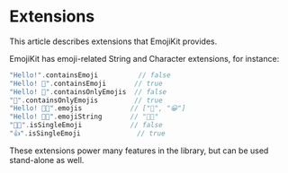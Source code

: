 # Extensions

This article describes extensions that EmojiKit provides.

EmojiKit has emoji-related String and Character extensions, for instance:

```swift
"Hello!".containsEmoji          // false
"Hello! 👋".containsEmoji       // true
"Hello! 👋".containsOnlyEmojis  // false
"👋".containsOnlyEmojis         // true
"Hello! 👋😀".emojis            // ["👋", "😀"]
"Hello! 👋😀".emojiString       // "👋😀"
"🫸🫷".isSingleEmoji            // false
"👍".isSingleEmoji              // true
```

These extensions power many features in the library, but can be used stand-alone as well.



[GitHub]: https://github.com/Kankoda/EmojiKit
[Website]: https://kankoda.com/emojikit
